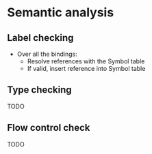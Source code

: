 # Semantic analysis

## Label checking

- Over all the bindings:
    - Resolve references with the Symbol table
    - If valid, insert reference into Symbol table

## Type checking

TODO

## Flow control check

TODO

